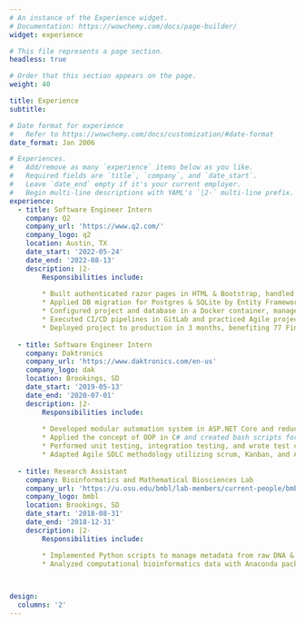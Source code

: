 ```yaml
---
# An instance of the Experience widget.
# Documentation: https://wowchemy.com/docs/page-builder/
widget: experience

# This file represents a page section.
headless: true

# Order that this section appears on the page.
weight: 40

title: Experience
subtitle:

# Date format for experience
#   Refer to https://wowchemy.com/docs/customization/#date-format
date_format: Jan 2006

# Experiences.
#   Add/remove as many `experience` items below as you like.
#   Required fields are `title`, `company`, and `date_start`.
#   Leave `date_end` empty if it's your current employer.
#   Begin multi-line descriptions with YAML's `|2-` multi-line prefix.
experience:
  - title: Software Engineer Intern
    company: Q2
    company_url: 'https://www.q2.com/'
    company_logo: q2
    location: Austin, TX
    date_start: '2022-05-24'
    date_end: '2022-08-13'
    description: |2-
        Responsibilities include:
        
        * Built authenticated razor pages in HTML & Bootstrap, handled APIs utilizing ASP.NET Core MVC
        * Applied DB migration for Postgres & SQLite by Entity Framework and performed CRUD operations
        * Configured project and database in a Docker container, managed CDN using AWS S3 bucket
        * Executed CI/CD pipelines in GitLab and practiced Agile project management in Jira & Bitbucket
        * Deployed project to production in 3 months, benefiting 77 Fintech companies and Q2 internal users
        
  - title: Software Engineer Intern
    company: Daktronics
    company_url: 'https://www.daktronics.com/en-us'
    company_logo: dak
    location: Brookings, SD
    date_start: '2019-05-13'
    date_end: '2020-07-01'
    description: |2-
        Responsibilities include:
        
        * Developed modular automation system in ASP.NET Core and reduced overall testing time by 15%
        * Applied the concept of OOP in C# and created bash scripts for property configuration in Linux
        * Performed unit testing, integration testing, and wrote test cases using xUnit for automation system
        * Adapted Agile SDLC methodology utilizing scrum, Kanban, and Azure pipelines on Azure DevOps 
        
  - title: Research Assistant
    company: Bioinformatics and Mathematical Biosciences Lab
    company_url: 'https://u.osu.edu/bmbl/lab-members/current-people/bmbl-2018-winter-1kqw4bx/#main'
    company_logo: bmbl
    location: Brookings, SD
    date_start: '2018-08-31'
    date_end: '2018-12-31'
    description: |2-
        Responsibilities include:

        * Implemented Python scripts to manage metadata from raw DNA & RNA segments for bioresearch
        * Analyzed computational bioinformatics data with Anaconda packages operating HPC in Linux 
        


design:
  columns: '2'
---
```

